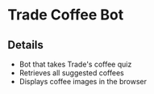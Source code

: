 # Trade Coffee Bot
## Details
- Bot that takes Trade's coffee quiz
- Retrieves all suggested coffees
- Displays coffee images in the browser
